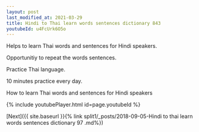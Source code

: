 ```yaml
---
layout: post
last_modified_at: 2021-03-29
title: Hindi to Thai learn words sentences dictionary 843 
youtubeId: u4FcUrk6O5o
---
```

 
 
Helps to learn Thai words and sentences for Hindi speakers.

Opportunitiy to repeat the words sentences. 

Practice Thai language. 
 
10 minutes practice every day. 
 
How to learn Thai words and sentences for Hindi speakers 
 
{% include youtubePlayer.html id=page.youtubeId %}
 
 
[Next]({{ site.baseurl }}{% link  split1/_posts/2018-09-05-Hindi to thai learn words sentences dictionary 97 .md%})
 
